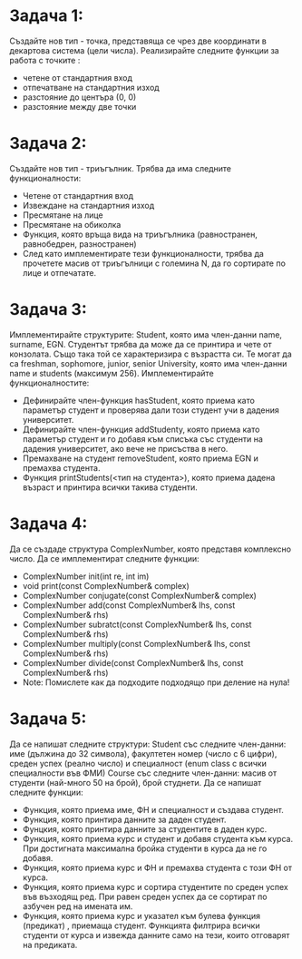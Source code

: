 # Задача 1: 
Създайте нов тип - точка, представяща се чрез две координати в декартова система (цели числа). Реализирайте следните функции за работа с точките :

* четене от стандартния вход
* отпечатване на стандартния изход
* разстояние до центъра (0, 0)
* разстояние между две точки
  
# Задача 2:
Създайте нов тип - триъгълник. Трябва да има следните функционалности:

* Четене от стандартния вход
* Извеждане на стандартния изход
* Пресмятане на лице
* Пресмятане на обиколка
* Функция, която връща вида на триъгълника (равностранен, равнобедрен, разностранен)
* След като имплементирате тези функционалности, трябва да прочетете масив от триъгълници с големина N, да го сортирате по лице и отпечатате.
  
# Задача 3:
Имплементирайте структурите: Student, която има член-данни name, surname, EGN. Студентът трябва да може да се принтира и чете от конзолата. Също така той се характеризира с възрастта си. Те могат да са freshman, sophomore, junior, senior University, която има член-данни name и students (максимум 256). Имплементирайте функционалностите:

* Дефинирайте член-функция hasStudent, която приема като параметър студент и проверява дали този студент учи в дадения университет.
* Дефинирайте член-функция addStudenty, която приема като параметър студент и го добавя към списъка със студенти на дадения университет, ако вече не присъства в него.
* Премахване на студент removeStudent, която приема EGN и премахва студента.
* Функция printStudents(<тип на студента>), която приема дадена възраст и принтира всички такива студенти.

# Задача 4:
Да се създаде структура ComplexNumber, която представя комплексно число. Да се имплементират следните функции:

* ComplexNumber init(int re, int im)
* void print(const ComplexNumber& complex)
* ComplexNumber conjugate(const ComplexNumber& complex)
* ComplexNumber add(const ComplexNumber& lhs, const ComplexNumber& rhs)
* ComplexNumber subratct(const ComplexNumber& lhs, const ComplexNumber& rhs)
* ComplexNumber multiply(const ComplexNumber& lhs, const ComplexNumber& rhs)
* ComplexNumber divide(const ComplexNumber& lhs, const ComplexNumber& rhs)
* Note: Помислете как да подходите подходящо при деление на нула!

# Задача 5: 
Да се напишат следните структури: Student със следните член-данни: име (дължина до 32 символа), факултетен номер (число с 6 цифри), среден успех (реално число) и специалност (enum class с всички специалности във ФМИ) Course със следните член-данни: масив от студенти (най-много 50 на брой), брой студнети. Да се напишат следните функции:

* Функция, която приема име, ФН и специалност и създава студент.
* Функция, която принтира данните за даден студент.
* Фунцкия, която принтира данните за студентите в даден курс.
* Функция, която приема курс и студент и добавя студента към курса. При достигната максимална бройка студенти в курса да не го добавя.
* Функция, която приема курс и ФН и премахва студента с този ФН от курса.
* Функция, която приема курс и сортира студентите по среден успех във възходящ ред. При равен среден успех да се сортират по азбучен ред на имената им.
* Функция, която приема курс и указател към булева функция (предикат) , приемаща студент. Функцията филтрира всички студенти от курса и извежда данните само на тези, които отговарят на предиката.

